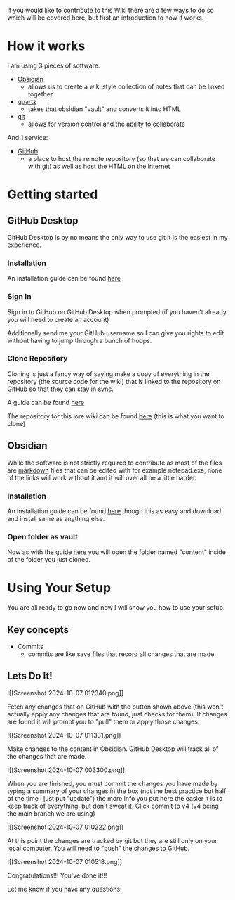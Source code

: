 If you would like to contribute to this Wiki there are a few ways to do so which will be covered here, but first an introduction to how it works.

# How it works

I am using 3 pieces of software:
- [Obsidian](https://obsidian.md/)
	- allows us to create a wiki style collection of notes that can be linked together
- [quartz](https://quartz.jzhao.xyz/)
	- takes that obsidian "vault" and converts it into HTML
- [git](https://en.wikipedia.org/wiki/Git)
	- allows for version control and the ability to collaborate 

And 1 service:
- [GitHub](https://github.com/)
	- a place to host the remote repository (so that we can collaborate with git) as well as host the HTML on the internet

# Getting started

## GitHub Desktop
GitHub Desktop is by no means the only way to use git it is the easiest in my experience.

### Installation
An installation guide can be found [here](https://docs.github.com/en/desktop/installing-and-authenticating-to-github-desktop/installing-github-desktop#downloading-and-installing-github-desktop)

### Sign In
Sign in to GitHub on GitHub Desktop when prompted (if you haven't already you will need to create an account)

Additionally send me your GitHub username so I can give you rights to edit without having to jump through a bunch of hoops.

### Clone Repository 
Cloning is just a fancy way of saying make a copy of everything in the repository (the source code for the wiki) that is linked to the repository on GitHub so that they can stay in sync. 

A guide can be found [here](https://docs.github.com/en/desktop/adding-and-cloning-repositories/cloning-a-repository-from-github-to-github-desktop)

The repository for this lore wiki can be found [here](https://github.com/nbgibbs/lorewiki) (this is what you want to clone)

## Obsidian
While the software is not strictly required to contribute as most of the files are [markdown](https://en.wikipedia.org/wiki/Markdown) files that can be edited with for example notepad.exe, none of the links will work without it and it will over all be a little harder.
### Installation
An installation guide can be found [here](https://help.obsidian.md/Getting+started/Download+and+install+Obsidian) though it is as easy and download and install same as anything else.

### Open folder as vault
Now as with the guide [here](https://help.obsidian.md/Getting+started/Create+a+vault#Open+existing+folder) you will open the folder named "content" inside of the folder you just cloned.


# Using Your Setup
You are all ready to go now and now I will show you how to use your setup. 

## Key concepts

- Commits
	- commits are like save files that record all changes that are made


## Lets Do It!


![[Screenshot 2024-10-07 012340.png]]

Fetch any changes that on GitHub with the button shown above (this won't actually apply any changes that are found, just checks for them). If changes are found it will prompt you to "pull" them or apply those changes. 

![[Screenshot 2024-10-07 011331.png]]

Make changes to the content in Obsidian. GitHub Desktop will track all of the changes that are made.

![[Screenshot 2024-10-07 003300.png]]

When you are finished, you must commit the changes you have made by typing a summary of your changes in the box (not the best practice but half of the time I just put "update") the more info you put here the easier it is to keep track of everything, but don't sweat it. Click commit to v4 (v4 being the main branch we are using)

![[Screenshot 2024-10-07 010222.png]]

At this point the changes are tracked by git but they are still only on your local computer. You will need to "push" the changes to GitHub.

![[Screenshot 2024-10-07 010518.png]]

Congratulations!!! You've done it!!!

Let me know if you have any questions!